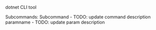 dotnet CLI tool

Subcommands:
 Subcommand - TODO: update command description
   paramname - TODO: update param description
